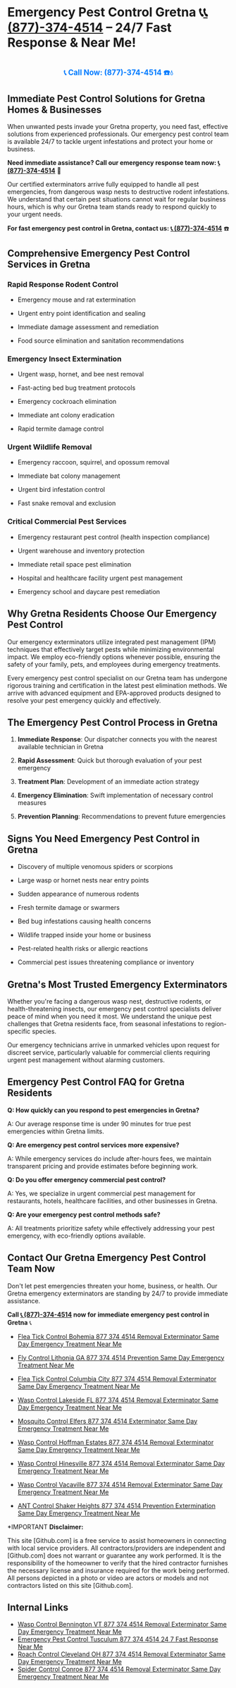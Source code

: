 # Emergency Pest Control Gretna 📞[📞 (877)-374-4514](https://pest-control-4514.netlify.app) – 24/7 Fast Response & Near Me! 
# 

<p align="center" style="font-size: 1.2em; font-weight: bold; margin: 20px 0;">
  <a href="https://pest-control-4514.netlify.app" target="_blank" style="color: #007BFF; text-decoration: none;">📞 Call Now: (877)-374-4514 ☎️💧</a>
</p>

## Immediate Pest Control Solutions for Gretna Homes & Businesses

When unwanted pests invade your Gretna property, you need fast, effective solutions from experienced professionals. Our emergency pest control team is available 24/7 to tackle urgent infestations and protect your home or business.

**Need immediate assistance? Call our emergency response team now: [📞 (877)-374-4514](https://pest-control-4514.netlify.app)** 📱

Our certified exterminators arrive fully equipped to handle all pest emergencies, from dangerous wasp nests to destructive rodent infestations. We understand that certain pest situations cannot wait for regular business hours, which is why our Gretna team stands ready to respond quickly to your urgent needs.

**For fast emergency pest control in Gretna, contact us: [📞 (877)-374-4514](https://pest-control-4514.netlify.app)** ☎️

## Comprehensive Emergency Pest Control Services in Gretna

### Rapid Response Rodent Control

- Emergency mouse and rat extermination  

- Urgent entry point identification and sealing  

- Immediate damage assessment and remediation  

- Food source elimination and sanitation recommendations  

### Emergency Insect Extermination

- Urgent wasp, hornet, and bee nest removal  

- Fast-acting bed bug treatment protocols  

- Emergency cockroach elimination  

- Immediate ant colony eradication  

- Rapid termite damage control  

### Urgent Wildlife Removal

- Emergency raccoon, squirrel, and opossum removal  

- Immediate bat colony management  

- Urgent bird infestation control  

- Fast snake removal and exclusion  

### Critical Commercial Pest Services

- Emergency restaurant pest control (health inspection compliance)  

- Urgent warehouse and inventory protection  

- Immediate retail space pest elimination  

- Hospital and healthcare facility urgent pest management  

- Emergency school and daycare pest remediation  

## Why Gretna Residents Choose Our Emergency Pest Control

Our emergency exterminators utilize integrated pest management (IPM) techniques that effectively target pests while minimizing environmental impact. We employ eco-friendly options whenever possible, ensuring the safety of your family, pets, and employees during emergency treatments.

Every emergency pest control specialist on our Gretna team has undergone rigorous training and certification in the latest pest elimination methods. We arrive with advanced equipment and EPA-approved products designed to resolve your pest emergency quickly and effectively.

## The Emergency Pest Control Process in Gretna

1. **Immediate Response**: Our dispatcher connects you with the nearest available technician in Gretna  

2. **Rapid Assessment**: Quick but thorough evaluation of your pest emergency  

3. **Treatment Plan**: Development of an immediate action strategy  

4. **Emergency Elimination**: Swift implementation of necessary control measures  

5. **Prevention Planning**: Recommendations to prevent future emergencies  

## Signs You Need Emergency Pest Control in Gretna

- Discovery of multiple venomous spiders or scorpions  

- Large wasp or hornet nests near entry points  

- Sudden appearance of numerous rodents  

- Fresh termite damage or swarmers  

- Bed bug infestations causing health concerns  

- Wildlife trapped inside your home or business  

- Pest-related health risks or allergic reactions  

- Commercial pest issues threatening compliance or inventory  

## Gretna's Most Trusted Emergency Exterminators

Whether you're facing a dangerous wasp nest, destructive rodents, or health-threatening insects, our emergency pest control specialists deliver peace of mind when you need it most. We understand the unique pest challenges that Gretna residents face, from seasonal infestations to region-specific species.

Our emergency technicians arrive in unmarked vehicles upon request for discreet service, particularly valuable for commercial clients requiring urgent pest management without alarming customers.

## Emergency Pest Control FAQ for Gretna Residents

**Q: How quickly can you respond to pest emergencies in Gretna?**  

A: Our average response time is under 90 minutes for true pest emergencies within Gretna limits.

**Q: Are emergency pest control services more expensive?**  

A: While emergency services do include after-hours fees, we maintain transparent pricing and provide estimates before beginning work.

**Q: Do you offer emergency commercial pest control?**  

A: Yes, we specialize in urgent commercial pest management for restaurants, hotels, healthcare facilities, and other businesses in Gretna.

**Q: Are your emergency pest control methods safe?**  

A: All treatments prioritize safety while effectively addressing your pest emergency, with eco-friendly options available.

## Contact Our Gretna Emergency Pest Control Team Now

Don't let pest emergencies threaten your home, business, or health. Our Gretna emergency exterminators are standing by 24/7 to provide immediate assistance.

**Call [📞 (877)-374-4514](https://pest-control-4514.netlify.app) now for immediate emergency pest control in Gretna** 📞


- [Flea Tick Control Bohemia 877 374 4514 Removal Exterminator Same Day Emergency Treatment Near Me](https://github.com/allyoucaneatsushiin/plumbing-texas/blob/main/Flea-Tick-Control-Bohemia-877-374-4514-Removal-Exterminator-Same-Day-Emergency-Treatment-Near-Me.md)
- [Fly Control Lithonia GA 877 374 4514 Prevention Same Day Emergency Treatment Near Me](https://github.com/allyoucaneatsushiin/plumbing-texas/blob/main/Fly-Control-Lithonia-GA-877-374-4514-Prevention-Same-Day-Emergency-Treatment-Near-Me.md)
- [Flea Tick Control Columbia City 877 374 4514 Removal Exterminator Same Day Emergency Treatment Near Me](https://github.com/allyoucaneatsushiin/plumbing-texas/blob/main/Flea-Tick-Control-Columbia-City-877-374-4514-Removal-Exterminator-Same-Day-Emergency-Treatment-Near-Me.md)


- [Wasp Control Lakeside FL 877 374 4514 Removal Exterminator Same Day Emergency Treatment Near Me](https://github.com/allyoucaneatsushiin/plumbing-texas/blob/main/Wasp-Control-Lakeside-FL-877-374-4514-Removal-Exterminator-Same-Day-Emergency-Treatment-Near-Me.md)
- [Mosquito Control Elfers 877 374 4514 Exterminator Same Day Emergency Treatment Near Me](https://github.com/allyoucaneatsushiin/plumbing-texas/blob/main/Mosquito-Control-Elfers-877-374-4514-Exterminator-Same-Day-Emergency-Treatment-Near-Me.md)
- [Wasp Control Hoffman Estates 877 374 4514 Removal Exterminator Same Day Emergency Treatment Near Me](https://github.com/allyoucaneatsushiin/plumbing-texas/blob/main/Wasp-Control-Hoffman-Estates-877-374-4514-Removal-Exterminator-Same-Day-Emergency-Treatment-Near-Me.md)


- [Wasp Control Hinesville 877 374 4514 Removal Exterminator Same Day Emergency Treatment Near Me](https://github.com/allyoucaneatsushiin/plumbing-texas/blob/main/Wasp-Control-Hinesville-877-374-4514-Removal-Exterminator-Same-Day-Emergency-Treatment-Near-Me.md)
- [Wasp Control Vacaville 877 374 4514 Removal Exterminator Same Day Emergency Treatment Near Me](https://github.com/allyoucaneatsushiin/plumbing-texas/blob/main/Wasp-Control-Vacaville-877-374-4514-Removal-Exterminator-Same-Day-Emergency-Treatment-Near-Me.md)
- [ANT Control Shaker Heights 877 374 4514 Prevention Extermination Same Day Emergency Treatment Near Me](https://github.com/allyoucaneatsushiin/plumbing-texas/blob/main/ANT-Control-Shaker-Heights-877-374-4514-Prevention-Extermination-Same-Day-Emergency-Treatment-Near-Me.md)


*IMPORTANT **Disclaimer:**  

This site [Github.com] is a free service to assist homeowners in connecting with local service providers. All contractors/providers are independent and [Github.com] does not warrant or guarantee any work performed. It is the responsibility of the homeowner to verify that the hired contractor furnishes the necessary license and insurance required for the work being performed. All persons depicted in a photo or video are actors or models and not contractors listed on this site [Github.com].


## Internal Links
- [Wasp Control Bennington VT 877 374 4514 Removal Exterminator Same Day Emergency Treatment Near Me](https://github.com/allyoucaneatsushiin/plumbing-texas/blob/main/Wasp-Control-Bennington-VT-877-374-4514-Removal-Exterminator-Same-Day-Emergency-Treatment-Near-Me.md)
- [Emergency Pest Control Tusculum 877 374 4514 24 7 Fast Response Near Me](https://github.com/allyoucaneatsushiin/plumbing-texas/blob/main/Emergency-Pest-Control-Tusculum-877-374-4514-24-7-Fast-Response-Near-Me.md)
- [Roach Control Cleveland OH 877 374 4514 Removal Exterminator Same Day Emergency Treatment Near Me](https://github.com/allyoucaneatsushiin/plumbing-texas/blob/main/Roach-Control-Cleveland-OH-877-374-4514-Removal-Exterminator-Same-Day-Emergency-Treatment-Near-Me.md)
- [Spider Control Conroe 877 374 4514 Removal Exterminator Same Day Emergency Treatment Near Me](https://github.com/allyoucaneatsushiin/plumbing-texas/blob/main/Spider-Control-Conroe-877-374-4514-Removal-Exterminator-Same-Day-Emergency-Treatment-Near-Me.md)
